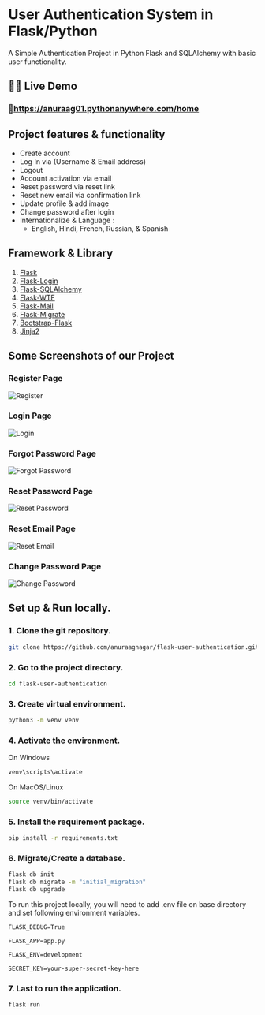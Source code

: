 # User Authentication System in Flask/Python

A Simple Authentication Project in Python Flask and SQLAlchemy with basic user functionality.

## 👩‍💻 Live Demo

### 🔗https://anuraag01.pythonanywhere.com/home

## Project features & functionality

- Create account
- Log In via (Username & Email address)
- Logout
- Account activation via email
- Reset password via reset link
- Reset new email via confirmation link
- Update profile & add image
- Change password after login
- Internationalize & Language :
  - English, Hindi, French, Russian, & Spanish

## Framework & Library

1. [Flask](https://flask.palletsprojects.com/)
2. [Flask-Login](https://flask-login.readthedocs.io/)
3. [Flask-SQLAlchemy](https://flask-sqlalchemy.palletsprojects.com/)
4. [Flask-WTF](https://flask-wtf.readthedocs.io/)
5. [Flask-Mail](https://pythonhosted.org/Flask-Mail/)
6. [Flask-Migrate](https://flask-migrate.readthedocs.io)
7. [Bootstrap-Flask](https://bootstrap-flask.readthedocs.io/)
8. [Jinja2](https://jinja.palletsprojects.com/)

## Some Screenshots of our Project

### Register Page

![Register](https://github.com/anuraagnagar/flask-user-authentication/blob/main/screenshots/register_page.jpg)

### Login Page

![Login](https://github.com/anuraagnagar/flask-user-authentication/blob/main/screenshots/login_page.jpg)

### Forgot Password Page

![Forgot Password](https://github.com/anuraagnagar/flask-user-authentication/blob/main/screenshots/forgot_password_page.jpg)

### Reset Password Page

![Reset Password](https://github.com/anuraagnagar/flask-user-authentication/blob/main/screenshots/reset_password_page.jpg)

### Reset Email Page

![Reset Email](https://github.com/anuraagnagar/flask-user-authentication/blob/main/screenshots/reset_email_page.jpg)

### Change Password Page

![Change Password](https://github.com/anuraagnagar/flask-user-authentication/blob/main/screenshots/change_password_page.jpg)

## Set up & Run locally.

### 1. Clone the git repository.

```bash
git clone https://github.com/anuraagnagar/flask-user-authentication.git
```

### 2. Go to the project directory.

```bash
cd flask-user-authentication
```

### 3. Create virtual environment.

```bash
python3 -m venv venv
```

### 4. Activate the environment.

On Windows

```bash
venv\scripts\activate
```

On MacOS/Linux

```bash
source venv/bin/activate
```

### 5. Install the requirement package.

```bash
pip install -r requirements.txt
```

### 6. Migrate/Create a database.

```bash
flask db init
flask db migrate -m "initial_migration"
flask db upgrade
```

To run this project locally, you will need to add .env file on base directory and set following environment variables.

`FLASK_DEBUG=True`

`FLASK_APP=app.py`

`FLASK_ENV=development`

`SECRET_KEY=your-super-secret-key-here`

### 7. Last to run the application.

```bash
flask run
```
